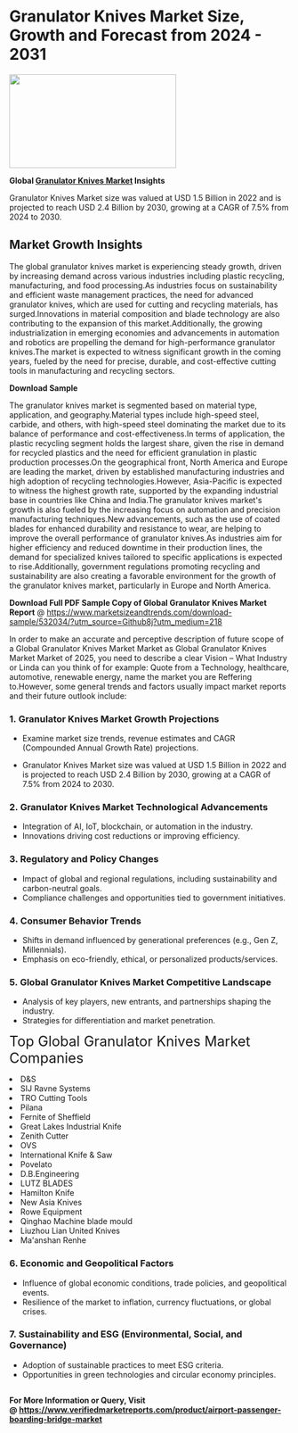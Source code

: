 <H1>Granulator Knives Market Size, Growth and Forecast from 2024 - 2031</H1><img class="aligncenter size-medium wp-image-584254" src="https://thirdeyenews.in/wp-content/uploads/2024/09/Global-Market-Research-300x168.jpeg" alt="" width="300" height="168" /><p><strong>Global&nbsp;<a href="https://www.marketsizeandtrends.com/download-sample/532034/?utm_source=Github8j?utm_medium=218">Granulator Knives Market</a> Insights</strong></p><p>Granulator Knives Market size was valued at USD 1.5 Billion in 2022 and is projected to reach USD 2.4 Billion by 2030, growing at a CAGR of 7.5% from 2024 to 2030.</p><p><h2>Market Growth Insights</h2> <p>The global granulator knives market is experiencing steady growth, driven by increasing demand across various industries including plastic recycling, manufacturing, and food processing.As industries focus on sustainability and efficient waste management practices, the need for advanced granulator knives, which are used for cutting and recycling materials, has surged.Innovations in material composition and blade technology are also contributing to the expansion of this market.Additionally, the growing industrialization in emerging economies and advancements in automation and robotics are propelling the demand for high-performance granulator knives.The market is expected to witness significant growth in the coming years, fueled by the need for precise, durable, and cost-effective cutting tools in manufacturing and recycling sectors.</p> <p><strong>Download Sample</strong></p> <p>The granulator knives market is segmented based on material type, application, and geography.Material types include high-speed steel, carbide, and others, with high-speed steel dominating the market due to its balance of performance and cost-effectiveness.In terms of application, the plastic recycling segment holds the largest share, given the rise in demand for recycled plastics and the need for efficient granulation in plastic production processes.On the geographical front, North America and Europe are leading the market, driven by established manufacturing industries and high adoption of recycling technologies.However, Asia-Pacific is expected to witness the highest growth rate, supported by the expanding industrial base in countries like China and India.The granulator knives market's growth is also fueled by the increasing focus on automation and precision manufacturing techniques.New advancements, such as the use of coated blades for enhanced durability and resistance to wear, are helping to improve the overall performance of granulator knives.As industries aim for higher efficiency and reduced downtime in their production lines, the demand for specialized knives tailored to specific applications is expected to rise.Additionally, government regulations promoting recycling and sustainability are also creating a favorable environment for the growth of the granulator knives market, particularly in Europe and North America.<p><span class=""><strong>Download Full PDF Sample Copy of Global Granulator Knives Market Report</strong> @ <a href="https://www.marketsizeandtrends.com/download-sample/532034/?utm_source=Github8j?utm_medium=218" target="_blank">https://www.marketsizeandtrends.com/download-sample/532034/?utm_source=Github8j?utm_medium=218</a></span></p><p>In order to make an accurate and perceptive description of future scope of a Global&nbsp;Granulator Knives Market Market as Global&nbsp;Granulator Knives Market Market of 2025, you need to describe a clear Vision &ndash; What Industry or Linda can you think of for example: Quote from a Technology, healthcare, automotive, renewable energy, name the market you are Reffering to.However, some general trends and factors usually impact market reports and their future outlook include:</p><h3>1.&nbsp;<strong>Granulator Knives Market Growth Projections</strong></h3><ul><li>Examine market size trends, revenue estimates and CAGR (Compounded Annual Growth Rate) projections.</li><li><p>Granulator Knives Market size was valued at USD 1.5 Billion in 2022 and is projected to reach USD 2.4 Billion by 2030, growing at a CAGR of 7.5% from 2024 to 2030.</p></li></ul><h3>2.&nbsp;<strong>Granulator Knives Market Technological Advancements</strong></h3><ul><li>Integration of AI, IoT, blockchain, or automation in the industry.</li><li>Innovations driving cost reductions or improving efficiency.</li></ul><h3>3.&nbsp;<strong>Regulatory and Policy Changes</strong></h3><ul><li>Impact of global and regional regulations, including sustainability and carbon-neutral goals.</li><li>Compliance challenges and opportunities tied to government initiatives.</li></ul><h3>4.&nbsp;<strong>Consumer Behavior Trends</strong></h3><ul><li>Shifts in demand influenced by generational preferences (e.g., Gen Z, Millennials).</li><li>Emphasis on eco-friendly, ethical, or personalized products/services.</li></ul><h3>5.&nbsp;<strong>Global Granulator Knives Market Competitive Landscape</strong></h3><ul><li>Analysis of key players, new entrants, and partnerships shaping the industry.</li><li>Strategies for differentiation and market penetration.</li></ul><p data-pm-slice="1 1 []"><span style="color: inherit; font-family: inherit; font-size: 25px;">Top Global Granulator Knives Market Companies</span></p><div class="" data-test-id=""><p><li>D&S</li><li> SIJ Ravne Systems</li><li> TRO Cutting Tools</li><li> Pilana</li><li> Fernite of Sheffield</li><li> Great Lakes Industrial Knife</li><li> Zenith Cutter</li><li> OVS</li><li> International Knife & Saw</li><li> Povelato</li><li> D.B.Engineering</li><li> LUTZ BLADES</li><li> Hamilton Knife</li><li> New Asia Knives</li><li> Rowe Equipment</li><li> Qinghao Machine blade mould</li><li> Liuzhou Lian United Knives</li><li> Ma'anshan Renhe</li></p></div><h3>6.&nbsp;<strong>Economic and Geopolitical Factors</strong></h3><ul><li>Influence of global economic conditions, trade policies, and geopolitical events.</li><li>Resilience of the market to inflation, currency fluctuations, or global crises.</li></ul><h3>7.&nbsp;<strong>Sustainability and ESG (Environmental, Social, and Governance)</strong></h3><ul><li>Adoption of sustainable practices to meet ESG criteria.</li><li>Opportunities in green technologies and circular economy principles.</li></ul><h2><strong style="font-size: 14px;">For More Information or Query, Visit @&nbsp;</strong><a style="background-color: #ffffff; font-size: 14px;" href="https://www.marketsizeandtrends.com/report/granulator-knives-market/" target="_blank">https://www.verifiedmarketreports.com/product/airport-passenger-boarding-bridge-market</a></h2>